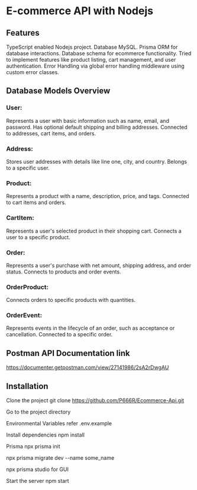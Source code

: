 # E-commerce API with Nodejs

## Features

TypeScript enabled Nodejs project.
Database MySQL.
Prisma ORM for database interactions.
Database schema for ecommerce functionality.
Tried to implement features like product listing, cart management, and user authentication.
Error Handling via global error handling middleware using custom error classes.

## Database Models Overview

### User:

Represents a user with basic information such as name, email, and password.
Has optional default shipping and billing addresses.
Connected to addresses, cart items, and orders.

### Address:

Stores user addresses with details like line one, city, and country.
Belongs to a specific user.

### Product:

Represents a product with a name, description, price, and tags.
Connected to cart items and orders.

### CartItem:

Represents a user's selected product in their shopping cart.
Connects a user to a specific product.

### Order:

Represents a user's purchase with net amount, shipping address, and order status.
Connects to products and order events.

### OrderProduct:

Connects orders to specific products with quantities.

### OrderEvent:

Represents events in the lifecycle of an order, such as acceptance or cancellation.
Connected to a specific order.

## Postman API Documentation link

https://documenter.getpostman.com/view/27141986/2sA2rDwgAU

## Installation

Clone the project
git clone https://github.com/P666R/Ecommerce-Api.git

Go to the project directory

Environmental Variables refer .env.example

Install dependencies
npm install

Prisma
npx prisma init

npx prisma migrate dev --name some_name

npx prisma studio for GUI

Start the server
npm start
